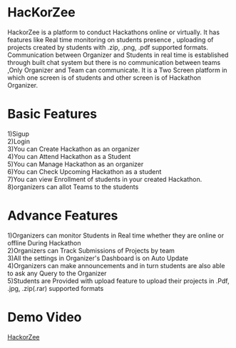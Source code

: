# HacKorZee
HackorZee is a platform to conduct Hackathons online or virtually. It has features like Real time monitoring on students presence , uploading of projects created by students  with .zip, .png, .pdf  supported formats. Communication between Organizer and Students in real time is established through built chat system but there is no communication between teams ,Only Organizer and Team can communicate. It is a Two Screen platform in which one screen is of students and other screen is of Hackathon Organizer.

# Basic Features
1)Sigup<br> 
2)Login<br>
3)You can Create Hackathon as an organizer<br>
4)You can Attend Hackathon as a Student<br>
5)You can Manage Hackathon as an organizer<br>
6)You can Check Upcoming Hackathon as a student <br>
7)You can view Enrollment of students in your created Hackathon.<br>
8)organizers can allot Teams to the students<br>


# Advance Features 
1)Organizers can monitor Students in Real time whether they are online or offline During Hackathon<br>
2)Organizers can Track Submissions of Projects by team<br>
3)All the settings in Organizer's Dashboard is on Auto Update<br>
4)Organizers can make announcements and in turn students are also able to ask any  Query to the Organizer<br>
5)Students are Provided with upload feature to upload their projects in .Pdf, .jpg, .zip(.rar) supported formats


# Demo Video 
<a href="https://www.youtube.com/watch?v=2J500-UBIxU" target="blank">HackorZee</a>
